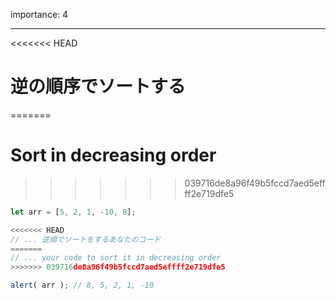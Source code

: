 importance: 4

---

<<<<<<< HEAD
# 逆の順序でソートする
=======
# Sort in decreasing order
>>>>>>> 039716de8a96f49b5fccd7aed5effff2e719dfe5

```js
let arr = [5, 2, 1, -10, 8];

<<<<<<< HEAD
// ... 逆順でソートをするあなたのコード
=======
// ... your code to sort it in decreasing order
>>>>>>> 039716de8a96f49b5fccd7aed5effff2e719dfe5

alert( arr ); // 8, 5, 2, 1, -10
```
